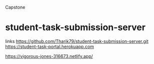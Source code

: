 Capstone
# student-task-submission-server

links
https://github.com/Tharik79/student-task-submission-server.git
https://student-task-portal.herokuapp.com

https://vigorous-jones-316673.netlify.app/


